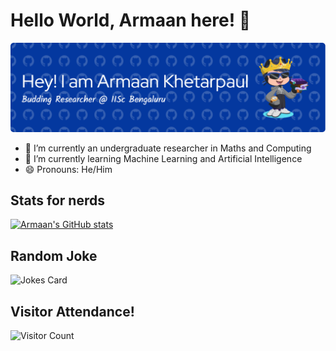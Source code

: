 # Hello World, Armaan here! 👋
![banner](./github-header-image.png "banner")
- 🔭 I’m currently an undergraduate researcher in Maths and Computing
- 🌱 I’m currently learning Machine Learning and Artificial Intelligence
- 😄 Pronouns: He/Him

 ## Stats for nerds
[![Armaan's GitHub stats](https://github-readme-stats.vercel.app/api?username=Armxyz1&show_icons=true&theme=chartreuse-dark&rank_icon=github)](https://github.com/Armxyz1/github-readme-stats)  
## Random Joke
![Jokes Card](https://readme-jokes.vercel.app/api?hideBorder&theme=merko)
## Visitor Attendance!
![Visitor Count](https://profile-counter.glitch.me/Armxyz1/count.svg)

